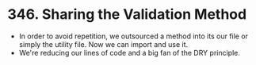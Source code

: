 # 346. Sharing the Validation Method
- In order to avoid repetition, we outsourced a method into its our file or simply the utility file. Now we can import and use it.
- We're reducing our lines of code and a big fan of the DRY principle. 